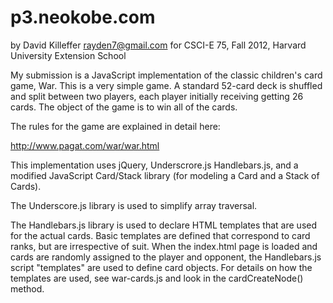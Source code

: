 p3.neokobe.com
==============

by David Killeffer <rayden7@gmail.com> for CSCI-E 75, Fall 2012, Harvard University Extension School

My submission is a JavaScript implementation of the classic children's card game, War.
This is a very simple game.  A standard 52-card deck is shuffled and split between two
players, each player initially receiving getting 26 cards.  The object of the game is
to win all of the cards.

The rules for the game are explained in detail here:

http://www.pagat.com/war/war.html

This implementation uses jQuery, Underscrore.js Handlebars.js, and a modified JavaScript
Card/Stack library (for modeling a Card and a Stack of Cards).

The Underscore.js library is used to simplify array traversal.

The Handlebars.js library is used to declare HTML templates that are used for the actual cards.
Basic templates are defined that correspond to card ranks, but are irrespective of suit.  When
the index.html page is loaded and cards are randomly assigned to the player and opponent, the
Handlebars.js script "templates" are used to define card objects.  For details on how the
templates are used, see war-cards.js and look in the cardCreateNode() method.
